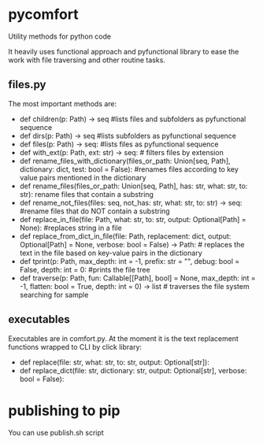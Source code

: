 # pycomfort
Utility methods for python code

It heavily uses functional approach and pyfunctional library to ease the work with file traversing and other routine tasks.

## files.py

The most important methods are:
* def children(p: Path) -> seq #lists files and subfolders as pyfunctional sequence
* def dirs(p: Path) -> seq #lists subfolders as pyfunctional sequence
* def files(p: Path) -> seq: #lists files as pyfunctional sequence
* def with_ext(p: Path, ext: str) -> seq: # filters files by extension
* def rename_files_with_dictionary(files_or_path: Union[seq, Path], dictionary: dict, test: bool = False): #renames files according to key value pairs mentioned in the dictionary
* def rename_files(files_or_path: Union[seq, Path], has: str, what: str, to: str): rename files that contain a substring
* def rename_not_files(files: seq, not_has: str, what: str, to: str) -> seq: #rename files that do NOT contain a substring
* def replace_in_file(file: Path, what: str, to: str, output: Optional[Path] = None): #replaces string in a file
* def replace_from_dict_in_file(file: Path, replacement: dict, output: Optional[Path] = None, verbose: bool = False) -> Path: # replaces the text in the file based on key-value pairs in the dictionary
* def tprint(p: Path, max_depth: int = -1,  prefix: str = "", debug: bool = False, depth: int = 0: #prints the file tree
* def traverse(p: Path, fun: Callable[[Path], bool] = None, max_depth: int = -1, flatten: bool = True, depth: int = 0) -> list # traverses the file system searching for sample

## executables

Executables are in comfort.py. At the moment it is the text replacement functions wrapped to CLI by click library:
* def replace(file: str, what: str, to: str, output: Optional[str]):
* def replace_dict(file: str, dictionary: str, output: Optional[str], verbose: bool = False):


# publishing to pip

You can use publish.sh script
